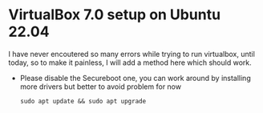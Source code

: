 <h1>VirtualBox 7.0 setup on Ubuntu 22.04</h1>
<p>I have never encoutered so many errors while trying to run virtualbox, until today, so to make it painless, I will add a method here which should work.</p>

<p>
<ul>
<li>Please disable the Secureboot one, you can work around by installing more drivers but better to avoid problem for now</li>

````
sudo apt update && sudo apt upgrade 
````

</ul>
</p>
